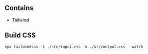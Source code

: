 
## Contains

* Tailwind

## Build CSS

```
npx tailwindcss -i ./src/input.css -o ./src/output.css --watch
```


